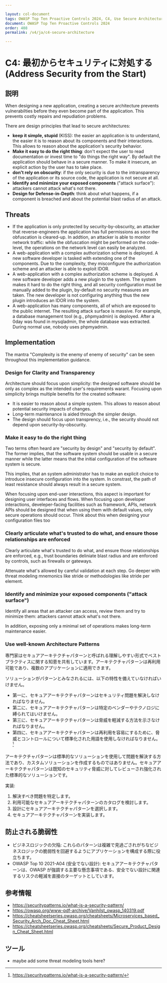 ```yaml
---

layout: col-document
tags: OWASP Top Ten Proactive Controls 2024, C4, Use Secure Architecture Patterns
document: OWASP Top Ten Proactive Controls 2024
order: 408
permalink: /v4/ja/c4-secure-architecture

---
```


# C4: 最初からセキュリティに対処する (Address Security from the Start)

## 説明

When designing a new application, creating a secure architecture prevents vulnerabilties before they even become part of the application. This prevents costly repairs and repudiation problems.

There are design principles that lead to secure architectures:

- **keep it simple, stupid** (KISS): the easier an application is to understand, the easier it is to reason about its components and their interactions. This allows to reason about the application's security behavior.
- **Make it easy to do the right thing**: don't expect the user to read documentation or invest time to "do things the right way". By default the application should behave in a secure manner. To make it insecure, an explicit action by the user has to take place.
- **don't rely on obscurity**: if the only security is due to the intransparency of the application or its source code, the application is not secure at all.
- **Identify and minimize your exposed components** ("attack surface"): attackers cannot attack what's not there.
- **Design for Defense-in-Depth**: think about what happens, if a component is breached and about the potential blast radius of an attack.

## Threats

- If the application is only protected by security-by-obscurity, an attacker that reverse-engineers the application has full permissions as soon the obfuscation is cleared-up. In addtion, an attacker is able to monitor network traffic: while the obfuscation might be performed on the code-level, the operations on the network level can easily be analyzed.
- A web-application with a complex authorization scheme is deployed. A new software developer is tasked with extending one of the components. Due to the complexity, they misconfigure the authorization scheme and an attacker is able to exploit IDOR.
- A web-application with a complex authorization scheme is deployed. A new software developer adds a new plugin to the system. The system makes it hard to do the right thing, and all security configuration must be manually added to the plugin, by-default no security measures are taken. The new developer is not configuring anything thus the new plugin introduces an IDOR into the system.
- A web-application has many components, all of which are exposed to the public internet. The resulting attack surface is massive. For example, a database management tool (e.g., phpmyadmin) is deployed. After a 0day was found in mysqladmin, the whole database was extracted. During normal use, nobody uses phpmyadmin.

## Implementation

The mantra "Complexity is the enemy of enemy of security" can be seen throughout this implementation guidance.

### Design for Clarity and Transparency

Architecture should focus upon simplicity: the designed software should be only as complex as the intended user's requirements warant. Focusing upon simplicity brings multiple benefits for the created software:

- It is easier to reason about a simple system. This allows to reason about potential security impacts of changes.
- Long-term maintenance is aided through the simpler design.
- The design should focus upon transprency, i.e., the security should not depend upon security-by-obscurity.

### Make it easy to do the right thing

Two terms often heard are "security by design" and "security by default". The former implies, that the software system should be usable in a secure manner while the latter means that the initial configuration of the software system is secure.

This implies, that an system administrator has to make an explicit choice to introduce insecure configuration into the system. In constrast, the path of least resistance should always result in a secure system.

When focusing upon end-user interactions, this aspect is important for designing user interfaces and flows. When focusing upon developer interactions, develeper-facing facilities such as framework, APIs, network APIs should be designed that when using them with default values, only secure operations should occur. Think about this when designing your configuration files too

### Clearly articulate what's trusted to do what, and ensure those relationships are enforced 

Clearly articulate what's trusted to do what, and ensure those relationships are enforced, e.g., trust boundaries deliniate blast radius and are enforced by controls, such as firewalls or gateways.

Attenuate what's allowed by careful validation at each step. Go deeper with threat modeling mnemonics like stride or methodologies like stride per element.

### Identify and minimize your exposed components ("attack surface")

Identify all areas that an attacker can access, review them and try to minimize them: attackers cannot attack what's not there.

In addition, exposing only a minimal set of operations makes long-term maintenance easier.

### Use well-known Architecture Patterns

専門家はセキュアアーキテクチャパターンと呼ばれる理解しやすい形式でベストプラクティスに関する知恵を共有しています。アーキテクチャパターンは再利用可能であり、複数のアプリケーションに適用できます。

ソリューションがパターンとみなされるには、以下の特性を備えていなければいけません。

- 第一に、セキュアアーキテクチャパターンはセキュリティ問題を解決しなければなりません。
- 第二に、セキュアアーキテクチャパターンは特定のベンダーやテクノロジに縛られてはいけません。
- 第三に、セキュアアーキテクチャパターンは脅威を軽減する方法を示さなければなりません。
- 第四に、セキュアアーキテクチャパターンは再利用を容易にするために、脅威とコントロールについて標準化された用語を使用しなければなりません。 <sup>[^footnote-1]</sup>

アーキテクチャパターンは標準的なソリューションを使用して問題を解決する方法であり、カスタムソリューションを作成するものではありません。セキュアアーキテクチャパターンは既知のセキュリティ脅威に対してレビューされ強化された標準的なソリューションです。

実装:

1. 解決すべき問題を特定します。
2. 利用可能なセキュアアーキテクチャパターンのカタログを検討します。
3. 設計にセキュアアーキテクチャパターンを選択します。
4. セキュアアーキテクチャパターンを実装します。

## 防止される脆弱性

- ビジネスロジックの欠陥: これらのパターンは複雑で見過ごされがちなビジネスロジックの脆弱性を回避するようにアプリケーションを構成する際に役立ちます。
- OWASP Top 10 2021-A04 (安全でない設計): セキュアアーキテクチャパターンは、OWASP が強調する主要な懸念事項である、安全でない設計に関連するリスクの軽減を直接のターゲットとしています。

## 参考情報

- <https://securitypatterns.io/what-is-a-security-pattern/>
- <https://owasp.org/www-pdf-archive/Vanhilst_owasp_140319.pdf>
- <https://cheatsheetseries.owasp.org/cheatsheets/Microservices_based_Security_Arch_Doc_Cheat_Sheet.html>
- <https://cheatsheetseries.owasp.org/cheatsheets/Secure_Product_Design_Cheat_Sheet.html>

## ツール

- maybe add some threat modeling tools here?

[^footnote-1]: https://securitypatterns.io/what-is-a-security-pattern/
